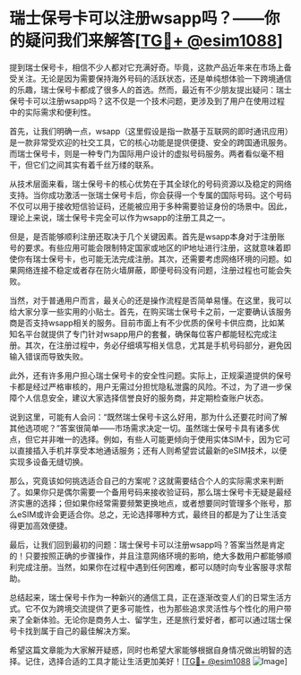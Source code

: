 # 瑞士保号卡可以注册wsapp吗？——你的疑问我们来解答[[TG💪+ @esim1088](https://t.me/s/esim1088)]

提到瑞士保号卡，相信不少人都对它充满好奇。毕竟，这款产品近年来在市场上备受关注。无论是因为需要保持海外号码的活跃状态，还是单纯想体验一下跨境通信的乐趣，瑞士保号卡都成了很多人的首选。然而，最近有不少朋友提出疑问：瑞士保号卡可以注册wsapp吗？这不仅是一个技术问题，更涉及到了用户在使用过程中的实际需求和便利性。

首先，让我们明确一点，wsapp（这里假设是指一款基于互联网的即时通讯应用）是一款非常受欢迎的社交工具，它的核心功能是提供便捷、安全的跨国通讯服务。而瑞士保号卡，则是一种专门为国际用户设计的虚拟号码服务。两者看似毫不相干，但它们之间其实有着千丝万缕的联系。

从技术层面来看，瑞士保号卡的核心优势在于其全球化的号码资源以及稳定的网络支持。当你成功激活一张瑞士保号卡后，你会获得一个专属的国际号码。这个号码不仅可以用于接收短信验证码，还能被应用于多种需要验证身份的场景中。因此，理论上来说，瑞士保号卡完全可以作为wsapp的注册工具之一。

但是，是否能够顺利注册还取决于几个关键因素。首先是wsapp本身对于注册账号的要求。有些应用可能会限制特定国家或地区的IP地址进行注册，这就意味着即使你有瑞士保号卡，也可能无法完成注册。其次，还需要考虑网络环境的问题。如果网络连接不稳定或者存在防火墙屏蔽，即便号码没有问题，注册过程也可能会失败。

当然，对于普通用户而言，最关心的还是操作流程是否简单易懂。在这里，我可以给大家分享一些实用的小贴士。首先，在购买瑞士保号卡之前，一定要确认该服务商是否支持wsapp相关的服务。目前市面上有不少优质的保号卡供应商，比如某知名平台就提供了专门针对wsapp用户的套餐，确保每位客户都能轻松完成注册。其次，在注册过程中，务必仔细填写相关信息，尤其是手机号码部分，避免因输入错误而导致失败。

此外，还有许多用户担心瑞士保号卡的安全性问题。实际上，正规渠道提供的保号卡都是经过严格审核的，用户无需过分担忧隐私泄露的风险。不过，为了进一步保障个人信息安全，建议大家选择信誉良好的服务商，并定期检查账户状态。

说到这里，可能有人会问：“既然瑞士保号卡这么好用，那为什么还要花时间了解其他选项呢？”答案很简单——市场需求决定一切。虽然瑞士保号卡具有诸多优点，但它并非唯一的选择。例如，有些人可能更倾向于使用实体SIM卡，因为它可以直接插入手机并享受本地通话服务；还有人则希望尝试最新的eSIM技术，以便实现多设备无缝切换。

那么，究竟该如何挑选适合自己的方案呢？这就需要结合个人的实际需求来判断了。如果你只是偶尔需要一个备用号码来接收验证码，那么瑞士保号卡无疑是最经济实惠的选择；但如果你经常需要频繁更换地点，或者想要同时管理多个账号，那么eSIM或许会更适合你。总之，无论选择哪种方式，最终目的都是为了让生活变得更加高效便捷。

最后，让我们回到最初的问题：瑞士保号卡可以注册wsapp吗？答案当然是肯定的！只要按照正确的步骤操作，并且注意网络环境的影响，绝大多数用户都能够顺利完成注册。当然，如果你在过程中遇到任何困难，都可以随时向专业客服寻求帮助。

总结起来，瑞士保号卡作为一种新兴的通信工具，正在逐渐改变人们的日常生活方式。它不仅为跨境交流提供了更多可能性，也为那些追求灵活性与个性化的用户带来了全新体验。无论你是商务人士、留学生，还是旅行爱好者，都可以通过瑞士保号卡找到属于自己的最佳解决方案。

希望这篇文章能为大家解开疑惑，同时也希望大家能够根据自身情况做出明智的选择。记住，选择合适的工具才能让生活更加美好！[[TG💪+ @esim1088](https://t.me/s/esim1088) ![Image](https://i.postimg.cc/4NQfJmqS/Snipaste-2025-05-13-00-14-12.png)]